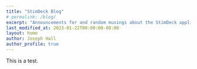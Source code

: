```yaml
---
title: "StimDeck Blog"
# permalink: /blog/
excerpt: "Announcements for and random musings about the StimDeck application."
last_modified_at: 2023-01-22T00:00:00-00:00
layout: home
author: Joseph Hall
author_profile: true
---
```


This is a test.